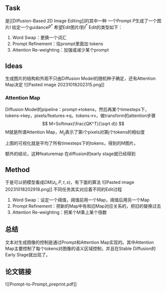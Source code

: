 ## Task
是[[Diffusion-Based 2D Image Editing]]的其中一种
一个Prompt $P$生成了一个图片$I$
给定一个guidance$P^*$  希望Edit图片$I$到$I^*$
Edit的类型如下：
1. Word Swap：更换一个词汇
2. Prompt Refinement：往prompt里面加 tokens
3. Attention Re-weighting：加强或减少某个prompt
## Ideas
生成图片的结构和外观不只由Diffusion Model的随机种子确定，还有Attention Map决定
![[Pasted image 20231018202315.png]]
### Attention Map
Diffusion Model的pipeline：prompt->tokens，然后再某个timesteps下，tokens->key，pixels/features->q，tokens->v，做transform的attention步骤
$$
M=Softmax(\frac{QK^T}{\sqrt d})
$$
M就是所谓Attention Map，$M_{ij}$表示了第i个pixels对第j个tokens的相似度

上图的可视化就是平均了所有timesteps下的tokens，得到的M图片。

额外的结论，这种featuremap 在diffusion的early stage就已经得到

## Method
于是可以把模型看成$DM(z_t,P,t,s)$，有下面的算法
![[Pasted image 20231018202918.png]]
不同任务其实对应着不同的Edit过程
1. Word Swap：设定一个阈值，阈值前用一个Map，阈值后用另一个Map
2. Prompt Refinement：把新的Map中有和旧Map对应关系的，把旧的替换过去
3. Attention Re-weighting：把某个M乘上某个倍数
## 总结

文本对生成图像的控制是通过Prompt和Attention Map实现的。其中Attention Map主要控制了每个tokens对图像的语义区域控制，并且在Stable Diffusion的Early Stage就出现了。
## 论文链接
![[Prompt-to-Prompt_preprint.pdf]]